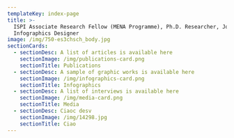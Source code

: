 ```yaml
---
templateKey: index-page
title: >-
  ISPI Associate Research Fellow (MENA Programme), Ph.D. Researcher, Journalist,
  Infographics Designer
image: /img/750-es3chsch_body.jpg
sectionCards:
  - sectionDesc: A list of articles is available here
    sectionImage: /img/publications-card.png
    sectionTitle: Publications
  - sectionDesc: A sample of graphic works is available here
    sectionImage: /img/infographics-card.png
    sectionTitle: Infographics
  - sectionDesc: A list of interviews is available here
    sectionImage: /img/media-card.png
    sectionTitle: Media
  - sectionDesc: Ciaoc desv
    sectionImage: /img/14298.jpg
    sectionTitle: Ciao
---
```


